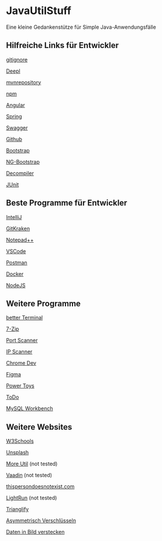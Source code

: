 # JavaUtilStuff
Eine kleine Gedankenstütze für Simple Java-Anwendungsfälle
## Hilfreiche Links für Entwickler
[gitignore](https://www.toptal.com/developers/gitignore/)

[Deepl](https://www.deepl.com/translator)

[mvnrepository](https://mvnrepository.com/)

[npm](https://www.npmjs.com/)

[Angular](https://angular.io/)

[Spring](https://start.spring.io/)

[Swagger](https://editor.swagger.io/)

[Github](https://github.com/)

[Bootstrap](https://getbootstrap.com/)

[NG-Bootstrap](https://ng-bootstrap.github.io/#/home)

[Decompiler](https://www.decompiler.com/)

[JUnit](https://junit.org/junit5/)

## Beste Programme für Entwickler

[IntelliJ](https://www.jetbrains.com/idea/)

[GitKraken](https://www.gitkraken.com/)

[Notepad++](https://notepad-plus-plus.org/)

[VSCode](https://code.visualstudio.com/)

[Postman](https://www.postman.com/)

[Docker](https://www.docker.com/)

[NodeJS](https://nodejs.org/en/)

## Weitere Programme

[better Terminal](https://apps.microsoft.com/store/detail/windows-terminal/9N0DX20HK701?hl=de-de&gl=de)

[7-Zip](https://www.7-zip.de/)

[Port Scanner](https://www.advanced-port-scanner.com/de/)

[IP Scanner](https://www.advanced-ip-scanner.com/de/)

[Chrome Dev](https://www.google.com/intl/de/chrome/dev/)

[Figma](https://www.figma.com/de/downloads/)

[Power Toys](https://github.com/microsoft/PowerToys/releases/tag/v0.62.0)

[ToDo](https://todo.microsoft.com/tasks/de-de/)

[MySQL Workbench](https://www.mysql.com/de/products/workbench/)

## Weitere Websites

[W3Schools](https://www.w3schools.com/java/default.asp)

[Unsplash](https://unsplash.com/)

[More Util](https://www.site24x7.com/tools.html) (not tested)

[Vaadin](https://vaadin.com/) (not tested)

[thispersondoesnotexist.com](https://thispersondoesnotexist.com/)

[LightRun](https://lightrun.com/) (not tested)

[Trianglify](https://trianglify.io/)

[Asymmetrisch Verschlüsseln](https://digi4all.de/modul-03/sicherheit-im-internet/asymmetrische-verschluesselung/)

[Daten in Bild verstecken](https://www.t-online.de/digital/software/id_89536762/microsoft-windows-sensible-dateien-in-einem-foto-verstecken-so-geht-s.html)